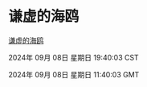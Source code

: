# 谦虚的海鸥
[谦虚的海鸥](http://219.139.196.164:56308/qxdho/course/base/hotlink/index.php)

2024年 09月 08日 星期日 19:40:03 CST

2024年 09月 08日 星期日 11:40:03 GMT

